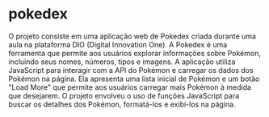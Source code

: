 # pokedex
O projeto consiste em uma aplicação web de Pokedex criada durante uma aula na plataforma DIO (Digital Innovation One). A Pokedex é uma ferramenta que permite aos usuários explorar informações sobre Pokémon, incluindo seus nomes, números, tipos e imagens. A aplicação utiliza JavaScript para interagir com a API do Pokémon e carregar os dados dos Pokémon na página. Ela apresenta uma lista inicial de Pokémon e um botão "Load More" que permite aos usuários carregar mais Pokémon à medida que desejarem. O projeto envolveu o uso de funções JavaScript para buscar os detalhes dos Pokémon, formatá-los e exibi-los na página.
